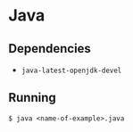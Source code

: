 # Java

## Dependencies

- `java-latest-openjdk-devel`

## Running

```
$ java <name-of-example>.java
```
